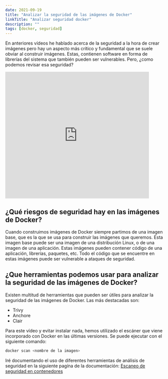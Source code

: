 ```yaml
---
date: 2021-09-19
title: "Analizar la seguridad de las imágenes de Docker"
linkTitle: "Analizar seguridad docker"
description: ""
tags: [docker, seguridad]
---
```


En anteriores vídeos he hablado acerca de la seguridad a la hora de crear imágenes pero hay un aspecto más crítico y fundamental que se suele obviar al construir imágenes. Estas, contienen software en forma de librerías del sistema que también pueden ser vulnerables. Pero, ¿como podemos revisar esa seguridad?

<iframe width="90%" height="400" src="https://www.youtube.com/embed/XmGEMOgI9-g" title="YouTube video player" frameborder="0" allow="accelerometer; autoplay; clipboard-write; encrypted-media; gyroscope; picture-in-picture" allowfullscreen></iframe>


## ¿Qué riesgos de seguridad hay en las imágenes de Docker?
Cuando construimos imágenes de Docker siempre partimos de una imagen base, que es la que se usa para construir las imágenes que queremos. Esta imagen base puede ser una imagen de una distribución Linux, o de una imagen de una aplicación. Estas imágenes pueden contener código de una aplicación, librerías, paquetes, etc. Todo el código que se encuentre en estas imágenes puede ser vulnerable a ataques de seguridad.

## ¿Que herramientas podemos usar para analizar la seguridad de las imágenes de Docker?
Existen multitud de herramientas que pueden ser útiles para analizar la seguridad de las imágenes de Docker. Las más destacadas son:
* Trivy
* Anchore
* Clair

Para este vídeo y evitar instalar nada, hemos utilizado el escáner que viene incorporado con Docker en las últimas versiones. Se puede ejecutar con el siguiente comando:

``` bash
docker scan <nombre de la imagen>
```

Iré documentando el uso de diferentes herramientas de análisis de seguridad en la siguiente pagína de la documentación:
[Escaneo de seguridad en contenedores](/docs/contenedores/analizar_contenedores/)
